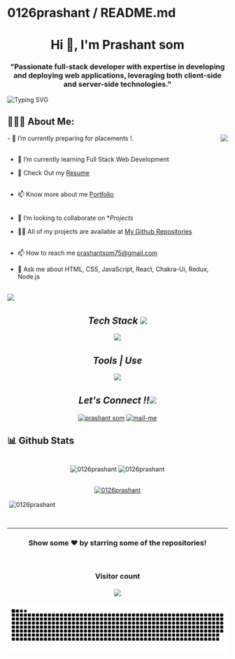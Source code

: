 # 0126prashant / README.md
<!-- <img  src="https://www.digitalsolutionservices.com/img/services/web%20development.gif" height="200px" width="100%" align="center" /> -->

<h1 align="center">Hi 👋, I'm Prashant som</h1>
<h3 align="center">"Passionate full-stack developer with expertise in developing and deploying web applications, leveraging both client-side and server-side technologies."</h3>





 ![Typing SVG](https://readme-typing-svg.herokuapp.com?font=comfortaa&color=b440e2&size=24&width=500&lines=Currently+Learning+Full-Stack+Web+Development;Open-Source+Developer;Nice+to+meet+you...)

## 👨🏻‍💻 About Me:

<img  src="https://akashsurve.web.app/static/media/about.aee0f771fbfc1e7b8fa8.png" height="280px" align="right" />
- 🔭 I’m currently preparing for placements !. <br><br>

- 🌱 I’m currently learning Full Stack Web Development

- 🤔 Check Out my <a href="https://drive.google.com/drive/folders/1ZjOWLe0iY3rilwh9GnDyrswJFiKuulM9-----00000">Resume</a><br><br>

- 📫  Know more about me <a href="https://github.com/0126prashant/0126prashant.github.io">Portfolio</a><br><br>

- 👯 I’m looking to collaborate on **Projects*

- 👨‍💻 All of my projects are available at <a href="https://github.com/0126prashant">My Github Repositories</a><br><br>

- 📫 How to reach me <a href="prashantsom75@gmail.com">prashantsom75@gmail.com</a>

-  💬 Ask me about HTML, CSS, JavaScript, React, Chakra-Ui, Redux, Node.js<br><br>

<img src='https://raw.githubusercontent.com/andreasbm/readme/master/assets/lines/colored.png' />

<br>
<h2 align="center"><i>Tech Stack <img src="https://camo.githubusercontent.com/beb64ff21c883e318e4f5db5231c2ba4175705bea1c9249e82a41ab375db4f75/68747470733a2f2f6d65646961322e67697068792e636f6d2f6d656469612f51737347456d706b79454f684243623765312f67697068792e6769663f6369643d656366303565343761306e336769316266716e74716d6f62386739616964316f796a327772336473336d67373030626c267269643d67697068792e676966" width="35"/></i></h2>
<p align="center">
  <a >
    <img src="https://skillicons.dev/icons?i=html,css,js,react,redux,bootstrap,materialui,mongodb,nodejs,bootstrap" />
  </a>
</p>
</p>

<h2 align="center"><i>Tools | Use</i></h2>
<p align="center">
  <a >
    <img src="https://skillicons.dev/icons?i=,codepen,git,github,netlify,powershell,vscode,figma,replit," />
  </a>
</p>
<!-- <h3 align="center">Connect with me:</h3> -->
<h2 align="center"><i>Let's Connect !!<img src="https://raw.githubusercontent.com/ShahriarShafin/ShahriarShafin/main/Assets/handshake.gif" width="100" /></i></h2>
<p align="center">
<a href="https://linkedin.com/in/prashant som" target="blank"><img align="center" src="https://raw.githubusercontent.com/rahuldkjain/github-profile-readme-generator/master/src/images/icons/Social/linked-in-alt.svg" alt="prashant som" height="30" width="40" /></a>
<a title="prashantsom75@gmail.com" href="mailto:prashantsom75@gmail.com" target="_blank"><img align="center"  src="https://cdn-icons-png.flaticon.com/128/888/888853.png"  width="50px"   alt="mail-me" /></a>
  <!-- <a href="*" target="_blank"><img align="center" src="https://img.icons8.com/fluency/2x/domain.png"  width="60px" alt="portfolio" /></a> -->
</p>
<h2>📊  Github Stats</h2>
<br/>
<div align="center">
<img align="center" src="https://github-readme-stats.vercel.app/api/top-langs?username=0126prashant&show_icons=true&locale=en&layout=compact" alt="0126prashant" /> 
<img  left="60%" align="center"  src="https://github-readme-streak-stats.herokuapp.com/?user=0126prashant&" alt="0126prashant" />
 </div>
<br/>
<p align="center"> <a href="https://github.com/ryo-ma/github-profile-trophy"><img src="https://github-profile-trophy.vercel.app/?username=0126prashant" alt="0126prashant" /></a> </p>
<p>&nbsp;<img align="center" src="https://github-readme-stats.vercel.app/api?username=0126prashant&show_icons=true&locale=en" alt="0126prashant" /></p>
<br/>

<hr/>
<h3 align="center">
 Show some ❤️ by starring some of the repositories!
</h3>
<br>
<h3 align="center"> 
  Visitor count <br><br>
  <img  src="https://profile-counter.glitch.me/0126prashant/count.svg" />
</h3>

<div align="center">
  <a href="https://1999azzar.github.io/1999AZZAR/">

  <img  src="https://github.com/1999AZZAR/1999AZZAR/blob/main/resources/img/grid-snake.svg"
       alt="snake" /></a>
</div>
<!--  -->


<!-- <p align="center"> <img src="https://komarev.com/ghpvc/?username=0126prashant&label=Profile%20views&color=0e75b6&style=flat" alt="0126prashant" /> </p>  -->







